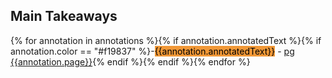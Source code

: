 ## Main Takeaways
{% for annotation in annotations %}{% if annotation.annotatedText %}{% if annotation.color == "#f19837" %}-<mark style="background: #f19837;">{{annotation.annotatedText}}</mark> - [pg {{annotation.page}}]({{annotation.desktopURI}}){% endif %}{% endif %}{% endfor %}